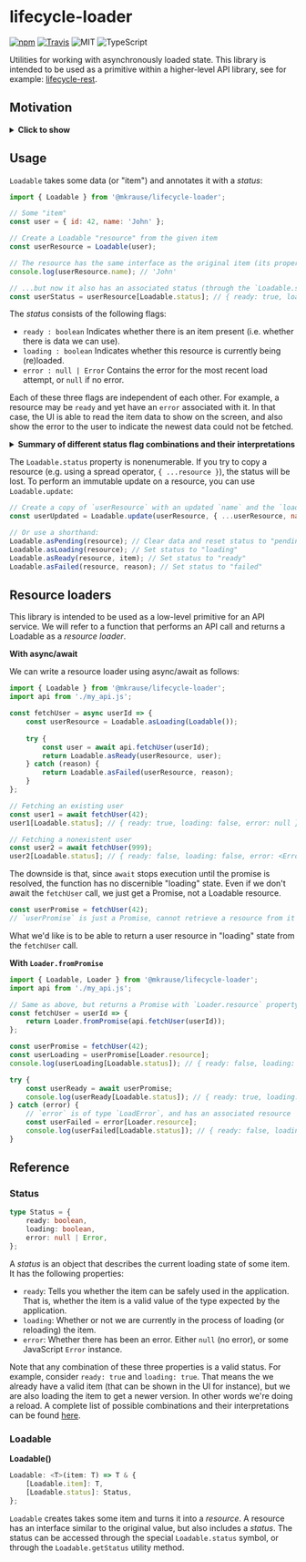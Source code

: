 
# lifecycle-loader

[![npm](https://img.shields.io/npm/v/@mkrause/lifecycle-loader.svg?style=flat-square)](https://www.npmjs.com/package/@mkrause/lifecycle-loader)
[![Travis](https://img.shields.io/travis/mkrause/lifecycle-loader.svg?style=flat-square)](https://travis-ci.org/mkrause/lifecycle-loader)
![MIT](https://img.shields.io/npm/l/@mkrause/lifecycle-loader?style=flat-square)
![TypeScript](https://img.shields.io/badge/-TypeScript-blue.svg?style=flat-square)


Utilities for working with asynchronously loaded state. This library is intended to be used as a primitive within a higher-level API library, see for example: [lifecycle-rest](https://github.com/mkrause/lifecycle-rest).


## Motivation

<details>
    <summary><b>Click to show</b></summary>
    <p>
When fetching data asynchronously in JavaScript, you will write some kind of control flow. Using async/await, it might look something like this:

```js
const loadUser = async userId => {
    try {
        // Between the following call and when the promise is resolved, we are in a "LOADING" state
        const user = await api.fetchUser(userId);
        
        // Here, we are in a "READY" state
        return user;
    } catch (reason) {
        // Here, we are in a "FAILED" state
        throw reason;
    }
};
```

When rendering a UI, we don't just care about the *result* of this function, we also care about the intermediate states. For example, when we start loading the user we may want to show a loading indicator.

Additionally, we will often want to keep information about previous loading attempts. For example, after rendering the user info once succesfully, we may want to reload it at some point. While the new data is loaded, we want to keep the old user data to show on the screen (with a loading indicator). If there are any error messages, we may want to remember those as well in order to be able to show them even after a reload attempt.

To handle such use cases we will need to "reify" the control flow somehow. For example, in state management libraries like redux we may keep a *status* flag next to the data that keeps track of the state of the loading process:

```js
// Example: using redux + redux-thunk
const loadUserAction = userId => async dispatch => {
    dispatch({ type: 'LOAD_USER', status: 'LOADING' });
    
    try {
        const user = await api.fetchUser(userId);
        
        dispatch({ type: 'LOAD_USER', status: 'READY', user });
    } catch (reason) {
        dispatch({ type: 'LOAD_USER', status: 'FAILED', reason });
    }
};

// Dispatch the thunk to the redux store
dispatch(loadUserAction(42));
```

This example uses redux with redux-thunk, but the exact choice of state management library/async middleware doesn't matter. The point is that we need to take a control flow, and turn it into a series of UI states (JavaScript values) that we can feed into the UI to tell it to render each successive state of the UI.

This library intends to simplify handling of async state by providing a standard set of interfaces and tools.
    </p>
</details>


## Usage

`Loadable` takes some data (or "item") and annotates it with a *status*:

```js
import { Loadable } from '@mkrause/lifecycle-loader';

// Some "item"
const user = { id: 42, name: 'John' };

// Create a Loadable "resource" from the given item
const userResource = Loadable(user);

// The resource has the same interface as the original item (its properties are maintained)
console.log(userResource.name); // 'John'

// ...but now it also has an associated status (through the `Loadable.status` symbol)
const userStatus = userResource[Loadable.status]; // { ready: true, loading: false, error: null }
```

The *status* consists of the following flags:

* `ready : boolean` Indicates whether there is an item present (i.e. whether there is data we can use).
* `loading : boolean` Indicates whether this resource is currently being (re)loaded.
* `error : null | Error` Contains the error for the most recent load attempt, or `null` if no error.

Each of these three flags are independent of each other. For example, a resource may be `ready` and yet have an `error` associated with it. In that case, the UI is able to read the item data to show on the screen, and also show the error to the user to indicate the newest data could not be fetched.

<details>
    <summary><b>Summary of different status flag combinations and their interpretations</b></summary>
    <table>
        <thead>
            <tr>
                <th>Flags</th>
                <th>State</th>
                <th>Meaning</th>
            </tr>
        </thead>
        <tbody>
            <tr>
                <td><code>!ready && !loading && !error</code></td>
                <td>"pending"</td>
                <td>Nothing done yet, not even attempted to load</td>
            </tr>
            <tr>
                <td><code>!ready && loading && !error</code></td>
                <td>"loading"</td>
                <td>In the process of loading item, no current (cached) item available</td>
            </tr>
            <tr>
                <td><code>ready && !loading && !error</code></td>
                <td>"ready"</td>
                <td>Item is ready to be used, no loading or error</td>
            </tr>
            <tr>
                <td><code>ready && loading && !error</code></td>
                <td>"reloading"</td>
                <td>Item is ready, but we are also reloading a new version</td>
            </tr>
            <tr>
                <td><code>!ready && !loading && error</code></td>
                <td>"failed (pending)"</td>
                <td>Loading has failed, no cached item and no reload attempt</td>
            </tr>
            <tr>
                <td><code>!ready && loading && error</code></td>
                <td>"failed (loading)"</td>
                <td>Loading has failed, no cached item, currently trying again</td>
            </tr>
            <tr>
                <td><code>ready && !loading && error</code></td>
                <td>"failed (ready)"</td>
                <td>Loading has failed, cached item available, no reload attempt</td>
            </tr>
            <tr>
                <td><code>ready && loading && error</code></td>
                <td>"failed (reloading)"</td>
                <td>Loading has failed, cached item available, currently trying again</td>
            </tr>
        </tbody>
    </table>
</details>

The `Loadable.status` property is nonenumerable. If you try to copy a resource (e.g. using a spread operator, `{ ...resource }`), the status will be lost. To perform an immutable update on a resource, you can use `Loadable.update`:

```js
// Create a copy of `userResource` with an updated `name` and the `loading` status flag set to true
const userUpdated = Loadable.update(userResource, { ...userResource, name: 'Bob' }, { loading: true });

// Or use a shorthand:
Loadable.asPending(resource); // Clear data and reset status to "pending"
Loadable.asLoading(resource); // Set status to "loading"
Loadable.asReady(resource, item); // Set status to "ready"
Loadable.asFailed(resource, reason); // Set status to "failed"
```


## Resource loaders

This library is intended to be used as a low-level primitive for an API service. We will refer to a function that performs an API call and returns a Loadable as a *resource loader*.

**With async/await**

We can write a resource loader using async/await as follows:

```js
import { Loadable } from '@mkrause/lifecycle-loader';
import api from './my_api.js';

const fetchUser = async userId => {
    const userResource = Loadable.asLoading(Loadable());
    
    try {
        const user = await api.fetchUser(userId);
        return Loadable.asReady(userResource, user);
    } catch (reason) {
        return Loadable.asFailed(userResource, reason);
    }
};

// Fetching an existing user
const user1 = await fetchUser(42);
user1[Loadable.status]; // { ready: true, loading: false, error: null }

// Fetching a nonexistent user
const user2 = await fetchUser(999);
user2[Loadable.status]; // { ready: false, loading: false, error: <Error> }
```

The downside is that, since `await` stops execution until the promise is resolved, the function has no discernible "loading" state. Even if we don't await the `fetchUser` call, we just get a Promise, not a Loadable resource.

```js
const userPromise = fetchUser(42);
// `userPromise` is just a Promise, cannot retrieve a resource from it
```

What we'd like is to be able to return a user resource in "loading" state from the `fetchUser` call.

**With `Loader.fromPromise`**

```js
import { Loadable, Loader } from '@mkrause/lifecycle-loader';
import api from './my_api.js';

// Same as above, but returns a Promise with `Loader.resource` property
const fetchUser = userId => {
    return Loader.fromPromise(api.fetchUser(userId));
};

const userPromise = fetchUser(42);
const userLoading = userPromise[Loader.resource];
console.log(userLoading[Loadable.status]); // { ready: false, loading: true, error: null }

try {
    const userReady = await userPromise;
    console.log(userReady[Loadable.status]); // { ready: true, loading: false, error: null }
} catch (error) {
    // `error` is of type `LoadError`, and has an associated resource
    const userFailed = error[Loader.resource];
    console.log(userFailed[Loadable.status]); // { ready: false, loading: false, error: <reason> }
}
```


## Reference

### Status

```typescript
type Status = {
    ready: boolean,
    loading: boolean,
    error: null | Error,
};
```

A *status* is an object that describes the current loading state of some item. It has the following properties:

* `ready`: Tells you whether the item can be safely used in the application. That is, whether the item is a valid value of the type expected by the application.
* `loading`: Whether or not we are currently in the process of loading (or reloading) the item.
* `error`: Whether there has been an error. Either `null` (no error), or some JavaScript `Error` instance.

Note that any combination of these three properties is a valid status. For example, consider `ready: true` and `loading: true`. That means the we already have a valid item (that can be shown in the UI for instance), but we are also loading the item to get a newer version. In other words we're doing a reload. A complete list of possible combinations and their interpretations can be found [here](https://github.com/mkrause/lifecycle-loader/blob/master/src/interfaces/Loadable.js).


### Loadable

**Loadable()**

```typescript
Loadable: <T>(item: T) => T & {
    [Loadable.item]: T,
    [Loadable.status]: Status,
};
```

`Loadable` creates takes some item and turns it into a *resource*. A resource has an interface similar to the original value, but also includes a *status*. The status can be accessed through the special `Loadable.status` symbol, or through the `Loadable.getStatus` utility method.
